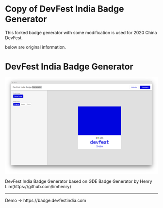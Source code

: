 # Copy of DevFest India Badge Generator
This forked badge generator with some modification is used for 2020 China DevFest.

below are original information.

# DevFest India Badge Generator

<img src="https://raw.githubusercontent.com/DevFest-India/website-data/master/screenshot-badge-devfestindia-com-1604646057239.png"/>
<p>DevFest India Badge Generator based on GDE Badge Generator by Henry Lim(https://github.com/limhenry)</p>
<hr>
Demo -> https://badge.devfestindia.com

